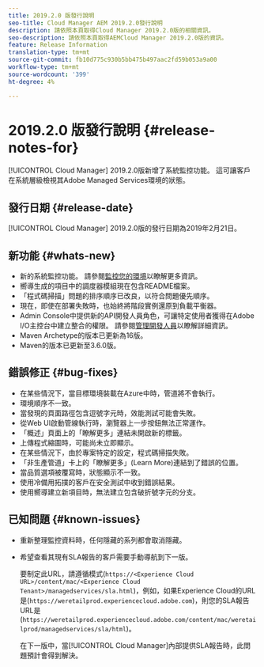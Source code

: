 ```yaml
---
title: 2019.2.0 版發行說明
seo-title: Cloud Manager AEM 2019.2.0發行說明
description: 請依照本頁取得Cloud Manager 2019.2.0版的相關資訊。
seo-description: 請依照本頁取得AEMCloud Manager 2019.2.0版的資訊。
feature: Release Information
translation-type: tm+mt
source-git-commit: fb10d775c930b5bb475b497aac2fd59b053a9a00
workflow-type: tm+mt
source-wordcount: '399'
ht-degree: 4%

---
```



# 2019.2.0 版發行說明 {#release-notes-for}

[!UICONTROL Cloud Manager] 2019.2.0版新增了系統監控功能。 這可讓客戶在系統層級檢視其Adobe Managed Services環境的狀態。


## 發行日期 {#release-date}

[!UICONTROL Cloud Manager] 2019.2.0版的發行日期為2019年2月21日。

## 新功能 {#whats-new}

* 新的系統監控功能。 請參閱[監控您的環境](monitor-your-environments.md)以瞭解更多資訊。
* 嚮導生成的項目中的調度器模組現在包含README檔案。
* 「程式碼掃描」問題的排序順序已改良，以符合問題優先順序。
* 現在，即使在部署失敗時，也始終將階段實例還原到負載平衡器。
* Admin Console中提供新的API開發人員角色，可讓特定使用者獲得在Adobe I/O主控台中建立整合的權限。 請參閱[管理開發人員](https://www.adobe.com/go/aac_api_prod_learn)以瞭解詳細資訊。
* Maven Archetype的版本已更新為16版。
* Maven的版本已更新至3.6.0版。

## 錯誤修正 {#bug-fixes}

* 在某些情況下，當目標環境裝載在Azure中時，管道將不會執行。
* 環境順序不一致。
* 當發現的頁面路徑包含逗號字元時，效能測試可能會失敗。
* 從Web UI啟動管線執行時，瀏覽器上一步按鈕無法正常運作。
* 「概述」頁面上的「瞭解更多」連結未開啟新的標籤。
* 上傳程式縮圖時，可能尚未立即顯示。
* 在某些情況下，由於專案特定的設定，程式碼掃描失敗。
* 「非生產管道」卡上的「瞭解更多」(Learn More)連結到了錯誤的位置。
* 當品質選項被覆寫時，狀態顯示不一致。
* 使用冷備用拓撲的客戶在安全測試中收到錯誤結果。
* 使用嚮導建立新項目時，無法建立包含破折號字元的分支。

## 已知問題 {#known-issues}

* 重新整理監控資料時，任何隱藏的系列都會取消隱藏。
* 希望查看其現有SLA報告的客戶需要手動導航到下一版。

   要制定此URL，請遵循模式(`https://<Experience Cloud URL>/content/mac/<Experience Cloud Tenant>/managedservices/sla.html`)，例如，如果Experience Cloud的URL是(`https://weretailprod.experiencecloud.adobe.com`)，則您的SLA報告URL是(`https://weretailprod.experiencecloud.adobe.com/content/mac/weretailprod/managedservices/sla/html`)。

   在下一版中，當[!UICONTROL Cloud Manager]內部提供SLA報告時，此問題預計會得到解決。
